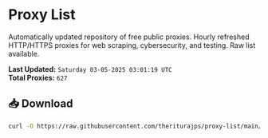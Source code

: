 # Proxy List

Automatically updated repository of free public proxies. Hourly refreshed HTTP/HTTPS proxies for web scraping, cybersecurity, and testing. Raw list available.

**Last Updated:** `Saturday 03-05-2025 03:01:19 UTC`  
**Total Proxies:** `627`

## 📥 Download
```bash
curl -O https://raw.githubusercontent.com/theriturajps/proxy-list/main/proxies.txt
